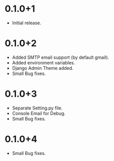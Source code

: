 # 0.1.0+1

- Initial release.

# 0.1.0+2

- Added SMTP email support (by default gmail).
- Added environment variables.
- Django Admin Theme added.
- Small Bug fixes.

# 0.1.0+3

- Separate Setting.py file.
- Console Email for Debug.
- Small Bug fixes.

# 0.1.0+4

- Small Bug fixes.
